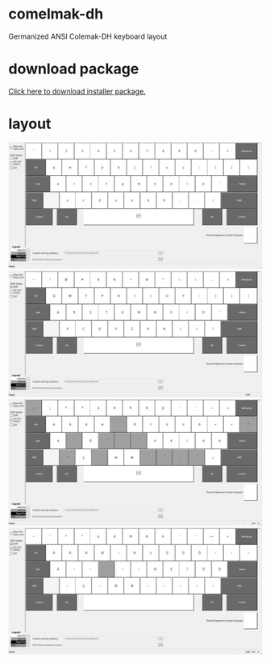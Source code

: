 # comelmak-dh
Germanized ANSI Colemak-DH keyboard layout

# download package
[Click here to download installer package.](https://github.com/RatzzFatzz/colemak-dh/blob/master/ger-ansi.zip?raw=true)

# layout
![](https://github.com/RatzzFatzz/colemak-dh/blob/master/ger-ansi.jpg)
![](https://github.com/RatzzFatzz/colemak-dh/blob/master/ger-ansi-Shft.jpg)
![](https://github.com/RatzzFatzz/colemak-dh/blob/master/ger-ansi-AltGr.jpg)
![](https://github.com/RatzzFatzz/colemak-dh/blob/master/ger-ansi-ShftAltGr.jpg)
